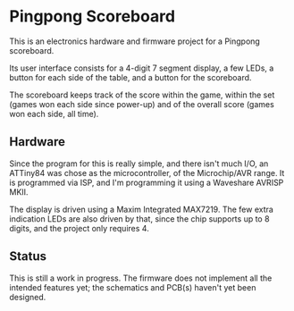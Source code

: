 # Pingpong Scoreboard

This is an electronics hardware and firmware project for a Pingpong scoreboard.

Its user interface consists for a 4-digit 7 segment display, a few LEDs, a button for each side of the table, and a button for the scoreboard.

The scoreboard keeps track of the score within the game, within the set (games won each side since power-up) and of the overall score (games won each side, all time).

## Hardware

Since the program for this is really simple, and there isn't much I/O, an ATTiny84 was chose as the microcontroller, of the Microchip/AVR range. It is programmed via ISP, and I'm programming it using a Waveshare AVRISP MKII.

The display is driven using a Maxim Integrated MAX7219. The few extra indication LEDs are also driven by that, since the chip supports up to 8 digits, and the project only requires 4.

## Status

This is still a work in progress. The firmware does not implement all the intended features yet; the schematics and PCB(s) haven't yet been designed.
